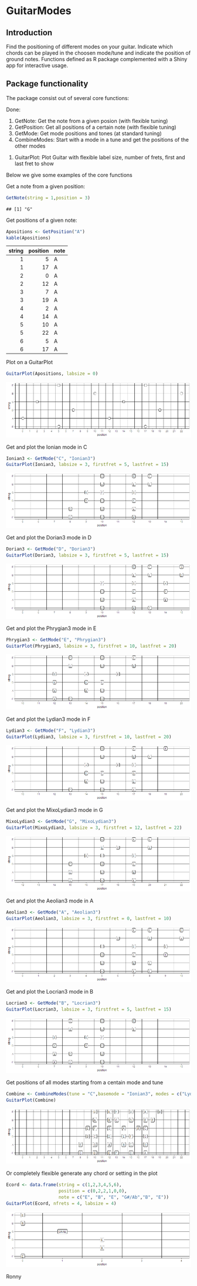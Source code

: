 GuitarModes
================

Introduction
------------

Find the positioning of different modes on your guitar. Indicate which chords can be played in the choosen mode/tune and indicate the position of ground notes. Functions defined as R package complemented with a Shiny app for interactive usage.

Package functionality
---------------------

The package consist out of several core functions:

Done:

1.  GetNote: Get the note from a given posion (with flexible tuning)
2.  GetPosition: Get all positions of a certain note (with flexible tuning)
3.  GetMode: Get mode positions and tones (at standard tuning)
4.  CombineModes: Start with a mode in a tune and get the positions of the other modes

<!-- -->

1.  GuitarPlot: Plot Guitar with flexible label size, number of frets, first and last fret to show

Below we give some examples of the core functions

Get a note from a given position:

``` r
GetNote(string = 1,position = 3)
```

    ## [1] "G"

Get positions of a given note:

``` r
Apositions <- GetPosition("A")
kable(Apositions)
```

|  string|  position| note |
|-------:|---------:|:-----|
|       1|         5| A    |
|       1|        17| A    |
|       2|         0| A    |
|       2|        12| A    |
|       3|         7| A    |
|       3|        19| A    |
|       4|         2| A    |
|       4|        14| A    |
|       5|        10| A    |
|       5|        22| A    |
|       6|         5| A    |
|       6|        17| A    |

Plot on a GuitarPlot

``` r
GuitarPlot(Apositions, labsize = 0)
```

![](README_files/figure-markdown_github/unnamed-chunk-3-1.png)

Get and plot the Ionian mode in C

``` r
Ionian3 <- GetMode("C", "Ionian3")
GuitarPlot(Ionian3, labsize = 3, firstfret = 5, lastfret = 15)
```

![](README_files/figure-markdown_github/unnamed-chunk-4-1.png)

Get and plot the Dorian3 mode in D

``` r
Dorian3 <- GetMode("D", "Dorian3")
GuitarPlot(Dorian3, labsize = 3, firstfret = 5, lastfret = 15)
```

![](README_files/figure-markdown_github/unnamed-chunk-5-1.png)

Get and plot the Phrygian3 mode in E

``` r
Phrygian3 <- GetMode("E", "Phrygian3")
GuitarPlot(Phrygian3, labsize = 3, firstfret = 10, lastfret = 20)
```

![](README_files/figure-markdown_github/unnamed-chunk-6-1.png)

Get and plot the Lydian3 mode in F

``` r
Lydian3 <- GetMode("F", "Lydian3")
GuitarPlot(Lydian3, labsize = 3, firstfret = 10, lastfret = 20)
```

![](README_files/figure-markdown_github/unnamed-chunk-7-1.png)

Get and plot the MixoLydian3 mode in G

``` r
MixoLydian3 <- GetMode("G", "MixoLydian3")
GuitarPlot(MixoLydian3, labsize = 3, firstfret = 12, lastfret = 22)
```

![](README_files/figure-markdown_github/unnamed-chunk-8-1.png)

Get and plot the Aeolian3 mode in A

``` r
Aeolian3 <- GetMode("A", "Aeolian3")
GuitarPlot(Aeolian3, labsize = 3, firstfret = 0, lastfret = 10)
```

![](README_files/figure-markdown_github/unnamed-chunk-9-1.png)

Get and plot the Locrian3 mode in B

``` r
Locrian3 <- GetMode("B", "Locrian3")
GuitarPlot(Locrian3, labsize = 3, firstfret = 5, lastfret = 15)
```

![](README_files/figure-markdown_github/unnamed-chunk-10-1.png)

Get positions of all modes starting from a centain mode and tune

``` r
Combine <- CombineModes(tune = "C",basemode = "Ionian3", modes = c("Lydian3"))
GuitarPlot(Combine)
```

![](README_files/figure-markdown_github/unnamed-chunk-11-1.png)

Or completely flexible generate any chord or setting in the plot

``` r
Ecord <- data.frame(string = c(1,2,3,4,5,6), 
                    position = c(0,2,2,1,0,0), 
                    note = c("E", "B", "E", "G#/Ab","B", "E"))
GuitarPlot(Ecord, nfrets = 4, labsize = 4)
```

![](README_files/figure-markdown_github/unnamed-chunk-12-1.png)

Ronny

